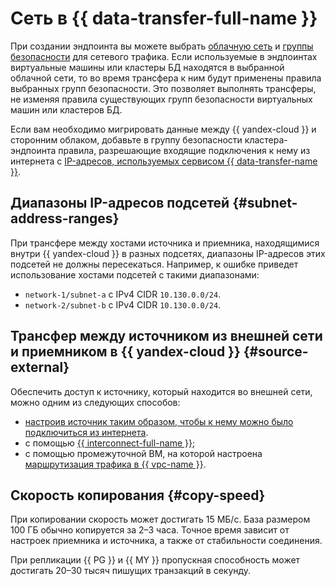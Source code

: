 # Сеть в {{ data-transfer-full-name }}

При создании эндпоинта вы можете выбрать [облачную сеть](../../vpc/concepts/network.md) и [группы безопасности](../../vpc/concepts/security-groups.md) для сетевого трафика. Если используемые в эндпоинтах виртуальные машины или кластеры БД находятся в выбранной облачной сети, то во время трансфера к ним будут применены правила выбранных групп безопасности. Это позволяет выполнять трансферы, не изменяя правила существующих групп безопасности виртуальных машин или кластеров БД.

Если вам необходимо мигрировать данные между {{ yandex-cloud }} и сторонним облаком, добавьте в группу безопасности кластера-эндпоинта правила, разрешающие входящие подключения к нему из интернета с [IP-адресов, используемых сервисом {{ data-transfer-name }}](https://stat.ripe.net/widget/announced-prefixes#w.resource%3DAS200350%26w.min_peers_seeing%3D0).

## Диапазоны IP-адресов подсетей {#subnet-address-ranges}

При трансфере между хостами источника и приемника, находящимися внутри {{ yandex-cloud }} в разных подсетях, диапазоны IP-адресов этих подсетей не должны пересекаться. Например, к ошибке приведет использование хостами подсетей с такими диапазонами:

* `network-1/subnet-a` с IPv4 CIDR `10.130.0.0/24`.
* `network-2/subnet-b` с IPv4 CIDR `10.130.0.0/24`.

## Трансфер между источником из внешней сети и приемником в {{ yandex-cloud }} {#source-external}

Обеспечить доступ к источнику, который находится во внешней сети, можно одним из следующих способов:

* [настроив источник таким образом, чтобы к нему можно было подключиться из интернета](../operations/prepare.md#source-mg).
* с помощью [{{ interconnect-full-name }}](../../interconnect/index.yaml);
* с помощью промежуточной ВМ, на которой настроена [маршрутизация трафика в {{ vpc-name }}](../../vpc/concepts/static-routes.md).


## Скорость копирования {#copy-speed}

При копировании скорость может достигать 15 МБ/с. База размером 100 ГБ обычно копируется за 2–3 часа. Точное время зависит от настроек приемника и источника, а также от стабильности соединения.

При репликации {{ PG }} и {{ MY }} пропускная способность может достигать 20–30 тысяч пишущих транзакций в секунду.
